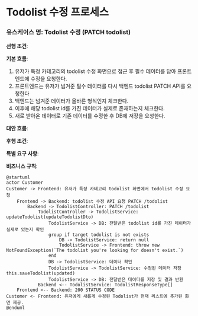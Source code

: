 # Todolist 수정 프로세스

### 유스케이스 명: Todolist 수정 (PATCH todolist)

**선행 조건**:

**기본 흐름**:

1. 유저가 특정 카테고리의 todolist 수정 화면으로 접근 후 필수 데이터를 담아 프론트엔드에 수정을 요청한다.
2. 프론트엔드는 유저가 넘겨준 필수 데이터를 다시 백엔드 todolist PATCH API를 요청한다
3. 백엔드는 넘겨준 데이터가 올바른 형식인지 체크한다.
4. 이후에 해당 todolist id를 가진 데이터가 실제로 존재하는지 체크한다.
5. 새로 받아온 데이터로 기존 데이터를 수정한 후 DB에 저장을 요청한다.

**대안 흐름**:

**후행 조건**:

**특별 요구 사항**:

**비즈니스 규칙**:

```plantuml
@startuml
actor Customer
Customer -> Frontend: 유저가 특정 카테고리 todolist 화면에서 todolist 수정 요청
    Frontend -> Backend: todolist 수정 API 요청 PATCH /todolist
        Backend -> TodolistController: PATCH /todolist
            TodolistController -> TodolistService: updateTodolist(updateTodolistDto)
                TodolistService -> DB: 전달받은 todolist id를 가진 데이터가 실제로 있는지 확인
                group if target todolist is not exists
                    DB -> TodolistService: return null
                    TodolistService -> Frontend: throw new NotFoundException(`The todolist you're looking for doesn't exist.`)
                end
                DB -> TodolistService: 데이터 확인
                TodolistService -> TodolistService: 수정된 데이터 저장 this.saveTodolist(updated)
                TodolistService -> DB: 전달받은 데이터를 저장 및 결과 반환
            Backend <-- TodolistService: TodolistResponseType[]
    Frontend <-- Backend: 200 STATUS CODE
Customer <- Frontend: 유저에게 새롭게 수정된 Todolist가 현재 리스트에 추가된 화면 제공.
@enduml
```
